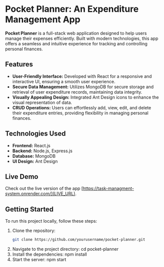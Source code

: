 # Pocket Planner: An Expenditure Management App

**Pocket Planner** is a full-stack web application designed to help users manage their expenses efficiently. Built with modern technologies, this app offers a seamless and intuitive experience for tracking and controlling personal finances.

## Features

- **User-Friendly Interface:** Developed with React for a responsive and interactive UI, ensuring a smooth user experience.
- **Secure Data Management:** Utilizes MongoDB for secure storage and retrieval of user expenditure records, maintaining data integrity.
- **Visually Appealing Design:** Integrated Ant Design icons to enhance the visual representation of data.
- **CRUD Operations:** Users can effortlessly add, view, edit, and delete their expenditure entries, providing flexibility in managing personal finances.

## Technologies Used

- **Frontend:** React.js
- **Backend:** Node.js, Express.js
- **Database:** MongoDB
- **UI Design:** Ant Design

## Live Demo

Check out the live version of the app [https://task-managment-system.onrender.com/](LIVE_URL).

## Getting Started

To run this project locally, follow these steps:

1. Clone the repository:
   ```bash
   git clone https://github.com/yourusername/pocket-planner.git
2. Navigate to the project directory:
   cd pocket-planner
3. Install the dependencies:
   npm install
4. Start the server:
   npm start



